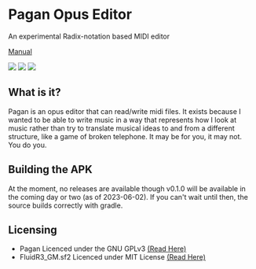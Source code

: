 # Pagan Opus Editor
An experimental Radix-notation based MIDI editor

[Manual](/manuals/pagan)

<img src="https://burnsomni.net/content/screenshots/pagan/2.png"/>
<img src="https://burnsomni.net/content/screenshots/pagan/3.png"/>
<img src="https://burnsomni.net/content/screenshots/pagan/4.png"/>

## What is it?
Pagan is an opus editor that can read/write midi files. It exists because I wanted to be able to write music in a way that represents how I look at music rather than try to translate musical ideas to and from a different structure, like a game of broken telephone.
It may be for you, it may not. You do you.

## Building the APK
At the moment, no releases are available though v0.1.0 will be available in the coming day or two (as of 2023-06-02). If you can't wait until then, the source builds correctly with gradle.


## Licensing
- Pagan Licenced under the GNU GPLv3 [(Read Here)](https://burnsomni.net/git/pagan?branch=master&path=LICENSE)
- FluidR3_GM.sf2 Licenced under MIT License [(Read Here)](https://burnsomni.net/content/SFLicense.txt)
